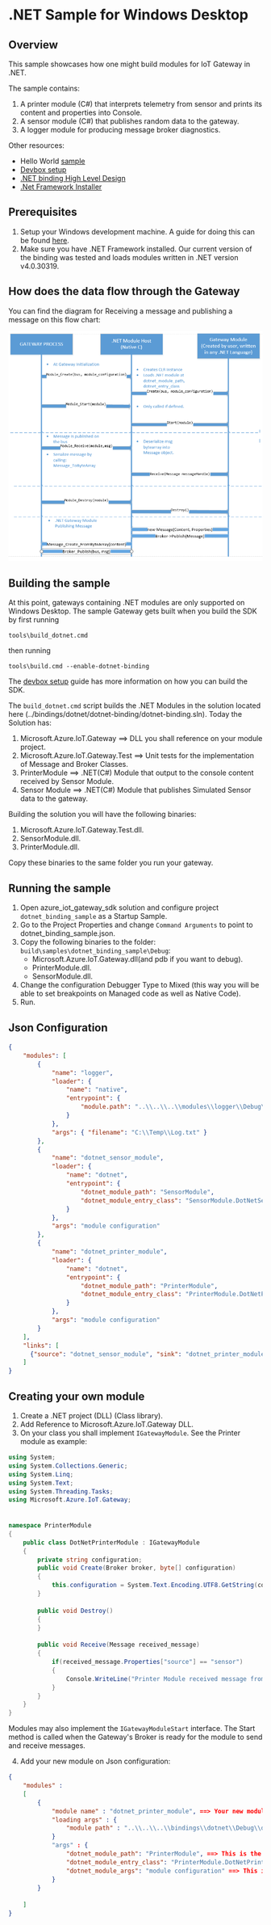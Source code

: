 .NET Sample for Windows Desktop
===============================

Overview
--------

This sample showcases how one might build modules for IoT Gateway in .NET.

The sample contains:

1. A printer module (C#) that interprets telemetry from sensor and prints its content and properties into Console.
2. A sensor module (C#) that publishes random data to the gateway.
3. A logger module for producing message broker diagnostics.

Other resources:
- Hello World [sample](../hello_world/README.md)
- [Devbox setup](../../doc/devbox_setup.md)
- [.NET binding High Level Design](../../bindings/dotnet/devdoc/dotnet_binding_hld.md)
- [.Net Framework Installer](https://www.microsoft.com/en-us/download/details.aspx?id=17851)

Prerequisites
--------------
1. Setup your Windows development machine. A guide for doing this can be found [here](../../doc/devbox_setup.md).
2. Make sure you have .NET Framework installed. Our current version of the binding was tested and loads modules written in .NET version v4.0.30319.

How does the data flow through the Gateway
------------------------------------------
You can find the diagram for Receiving a message and publishing a message on this flow chart:

![](../../bindings/dotnet/devdoc/images/flow_chart.png)


Building the sample
-------------------
At this point, gateways containing .NET modules are only supported on Windows 
Desktop. The sample Gateway gets built when you build the SDK by first running
``` 
tools\build_dotnet.cmd
```
then running 
```
tools\build.cmd --enable-dotnet-binding
```

The [devbox setup](../../doc/devbox_setup.md) guide has more information on how you can build the SDK.

The `build_dotnet.cmd` script builds the .NET Modules in the solution located here (../bindings/dotnet/dotnet-binding/dotnet-binding.sln).
Today the Solution has: 
1. Microsoft.Azure.IoT.Gateway ==> DLL you shall reference on your module project.
2. Microsoft.Azure.IoT.Gateway.Test ==> Unit tests for the implementation of Message and Broker Classes.
3. PrinterModule ==> .NET(C#) Module that output to the console content received by Sensor Module.
4. Sensor Module ==> .NET(C#) Module that publishes Simulated Sensor data to the gateway.

Building the solution you will have the following binaries: 
1. Microsoft.Azure.IoT.Gateway.Test.dll.
2. SensorModule.dll.
3. PrinterModule.dll.

Copy these binaries to the same folder you run your gateway. 

Running the sample
------------------
1. Open azure_iot_gateway_sdk solution and configure project `dotnet_binding_sample` as a Startup Sample.
2. Go to the Project Properties and change `Command Arguments` to point to dotnet_binding_sample.json.
3. Copy the following binaries to the folder: `build\samples\dotnet_binding_sample\Debug`:
    * Microsoft.Azure.IoT.Gateway.dll(and pdb if you want to debug).
    * PrinterModule.dll.
    * SensorModule.dll.
4. Change the configuration Debugger Type to Mixed (this way you will be able to set breakpoints on Managed code as well as Native Code).
5. Run.




Json Configuration
------------------
```json
{
    "modules": [
        {
            "name": "logger",
            "loader": {
                "name": "native",
                "entrypoint": {
                    "module.path": "..\\..\\..\\modules\\logger\\Debug\\logger.dll"
                }
            },
            "args": { "filename": "C:\\Temp\\Log.txt" }
        },
        {
            "name": "dotnet_sensor_module",
            "loader": {
                "name": "dotnet",
                "entrypoint": {
                    "dotnet_module_path": "SensorModule",
                    "dotnet_module_entry_class": "SensorModule.DotNetSensorModule"
                }
            },
            "args": "module configuration"
        },
        {
            "name": "dotnet_printer_module",
            "loader": {
                "name": "dotnet",
                "entrypoint": {
                    "dotnet_module_path": "PrinterModule",
                    "dotnet_module_entry_class": "PrinterModule.DotNetPrinterModule"
                }
            },
            "args": "module configuration"
        }
    ],
    "links": [
      {"source": "dotnet_sensor_module", "sink": "dotnet_printer_module" }
    ]
}
```

Creating your own module
------------------------
1. Create a .NET project (DLL) (Class library).
2. Add Reference to Microsoft.Azure.IoT.Gateway DLL.
3. On your class you shall implement `IGatewayModule`.
   See the Printer module as example:
~~~~~~~~~~~~~~~~~~~~~~~~~~~~~~~~~~~~~~~~~~~~~~~~~~~~~~~~~~~~~~~~~~~~~~~~~~ C#
using System;
using System.Collections.Generic;
using System.Linq;
using System.Text;
using System.Threading.Tasks;
using Microsoft.Azure.IoT.Gateway;


namespace PrinterModule
{
    public class DotNetPrinterModule : IGatewayModule
    {
        private string configuration;
        public void Create(Broker broker, byte[] configuration)
        {
            this.configuration = System.Text.Encoding.UTF8.GetString(configuration);
        }

        public void Destroy()
        {
        }

        public void Receive(Message received_message)
        {
            if(received_message.Properties["source"] == "sensor")
            {
                Console.WriteLine("Printer Module received message from Sensor. Content: " + System.Text.Encoding.UTF8.GetString(received_message.Content, 0, received_message.Content.Length));
            }
        }
    }
}
~~~~~~~~~~~~~~~~~~~~~~~~~~~~~~~~~~~~~~~~~~~~~~~~~~~~~~~~~~~~~~~~~~~~~~~~~~

Modules may also implement the `IGatewayModuleStart` interface.  The Start method is called when the Gateway's Broker is ready for the module to send and receive messages. 

4. Add your new module on Json configuration:
```json
{
    "modules" :
    [
        {
            "module name" : "dotnet_printer_module", ==> Your new module name. 
            "loading args" : {
                "module path" : "..\\..\\..\\bindings\\dotnet\\Debug\\dotnet.dll" ==> This is the location where the dotnet.dll is located.
            }
            "args" : {
                "dotnet_module_path": "PrinterModule", ==> This is the name of your module dll. On this sample it is PrinterModule.dll
                "dotnet_module_entry_class": "PrinterModule.DotNetPrinterModule", ==> This is the name of your Class (Namespace.ClassName) that implements IGatewayModule.
                "dotnet_module_args": "module configuration" ==> This is any configuration you want to use on your sample. It will be passed to you as a byte[] that should be converted to an UTF-8 Encoded String, you can add a JSON configuration in it.
            }
        }

    ]
}
```